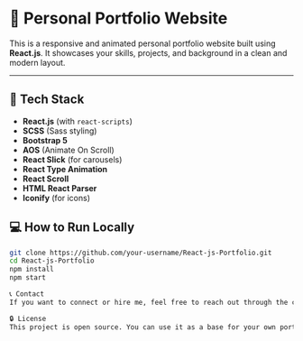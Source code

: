 # 🚀 Personal Portfolio Website

This is a responsive and animated personal portfolio website built using **React.js**. It showcases your skills, projects, and background in a clean and modern layout.

---

## 🧩 Tech Stack

- **React.js** (with `react-scripts`)
- **SCSS** (Sass styling)
- **Bootstrap 5**
- **AOS** (Animate On Scroll)
- **React Slick** (for carousels)
- **React Type Animation**
- **React Scroll**
- **HTML React Parser**
- **Iconify** (for icons)


## 💻 How to Run Locally
```bash
git clone https://github.com/your-username/React-js-Portfolio.git
cd React-js-Portfolio
npm install
npm start

📞 Contact
If you want to connect or hire me, feel free to reach out through the contact section on the site or email me directly.

🔒 License
This project is open source. You can use it as a base for your own portfolio!
